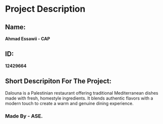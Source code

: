 # Project Description

## Name:
 **Ahmad Essawii - CAP**

## ID:
 **12429664**

## Short Descripiton For The Project:

Dalouna is a Palestinian restaurant offering traditional Mediterranean dishes made with fresh, homestyle ingredients. It blends authentic flavors with a modern touch to create a warm and genuine dining experience.

### Made By - ASE.

